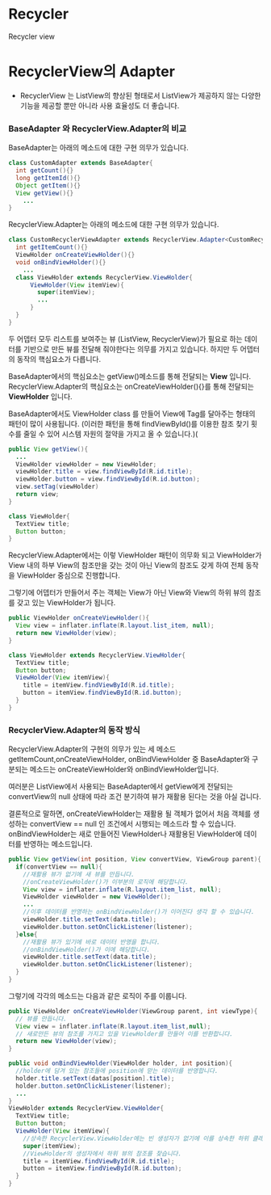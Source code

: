# Recycler
Recycler view
# RecyclerView의 Adapter
* RecyclerView 는 ListView의 향상된 형태로서 ListView가 제공하지 않는 다양한 기능을 제공할 뿐만 아니라 사용 효율성도 더 좋습니다.

### BaseAdapter 와 RecyclerView.Adapter의 비교

BaseAdapter는 아래의 메소드에 대한 구현 의무가 있습니다.
```Java
class CustomAdapter extends BaseAdapter{
  int getCount(){}
  long getItemId(){}
  Object getItem(){}
  View getView(){}
    ...
}
```
RecyclerView.Adapter는 아래의 메소드에 대한 구현 의무가 있습니다.
```Java
class CustomRecyclerViewAdapter extends RecyclerView.Adapter<CustomRecyclerViewAdapter.ViewHolder>{
  int getItemCount(){}
  ViewHolder onCreateViewHolder(){}
  void onBindViewHolder(){}
    ...
  class ViewHolder extends RecyclerView.ViewHolder{
      ViewHolder(View itemView){
        super(itemView);
        ...
      }
  }
}
```
두 어뎁터 모두 리스트를 보여주는 뷰 (ListView, RecyclerView)가 필요로 하는 데이터를 기반으로 만든 뷰를 전달해 줘야한다는 의무를 가지고 있습니다. 하지만 두 어뎁터의 동작의 핵심요소가 다릅니다.

BaseAdapter에서의 핵심요소는 getView()메소드를 통해 전달되는 **View** 입니다.
RecyclerView.Adapter의 핵심요소는 onCreateViewHolder(){}를 통해 전달되는 **ViewHolder** 입니다.

BaseAdapter에서도 ViewHolder class 를 만들어 View에 Tag를 달아주는 형태의 패턴이 많이 사용됩니다.
(이러한 패턴을 통해 findViewById()를 이용한 참조 찾기 횟수를 줄일 수 있어 시스템 자원의 절약을 가지고 올 수 있습니다.)(
```Java
public View getView(){
  ...
  ViewHolder viewHolder = new ViewHolder;
  viewHolder.title = view.findViewById(R.id.title);
  viewHolder.button = view.findViewById(R.id.button);
  view.setTag(viewHolder)
  return view;
}

class ViewHolder{
  TextView title;
  Button button;
}
```
RecyclerView.Adapter에서는 이렇 ViewHolder 패턴이 의무화 되고 ViewHolder가 View 내의 하부 View의 참조만을 갖는 것이 아닌 View의 참조도 갖게 하여 전체 동작을 ViewHolder 중심으로 진행합니다.

그렇기에 어뎁터가 만들어서 주는 객체는 View가 아닌 View와 View의 하위 뷰의 참조를 갖고 있는 ViewHolder가 됩니다.

```Java
public ViewHolder onCreateViewHolder(){
  View view = inflater.inflate(R.layout.list_item, null);
  return new ViewHolder(view);
}

class ViewHolder extends RecyclerView.ViewHolder{
  TextView title;
  Button button;
  ViewHolder(View itemView){
    title = itemView.findViewById(R.id.title);
    button = itemView.findViewById(R.id.button);
  }
}

```

### RecyclerView.Adapter의 동작 방식
RecyclerView.Adapter의 구현의 의무가 있는 세 메소드 getItemCount,onCreateViewHolder, onBindViewHolder 중 BaseAdapter와 구분되는 메소드는 onCreateViewHolder와 onBindViewHolder입니다.

여러분은 ListView에서 사용되는 BaseAdapter에서 getView에게 전달되는 convertView의 null 상태에 따라 조건 분기하여 뷰가 재활용 된다는 것을 아실 겁니다.

결론적으로 말하면, onCreateViewHolder는 재활용 될 객체가 없어서 처음 객체를 생성하는 convertView == null 인 조건에서 시행되는 메소드라 할 수 있습니다.
onBindViewHolder는 새로 만들어진 ViewHolder나 재활용된 ViewHolder에 데이터를 반영하는 메소드입니다.
```Java
public View getView(int position, View convertView, ViewGroup parent){
  if(convertView == null){
    //재활용 뷰가 없기에 새 뷰를 만듭니다.
    //onCreateViewHolder()가 이부분의 로직에 해당합니다.
    View view = inflater.inflate(R.layout.item_list, null);
    ViewHolder viewHolder = new ViewHolder();
    ...
    //이후 데이터를 반영하는 onBindViewHolder()가 이어진다 생각 할 수 있습니다.
    viewHolder.title.setText(data.title);
    viewHolder.button.setOnClickListener(listener);
  }else{
    //재활용 뷰가 있기에 바로 데이터 반영을 합니다.
    //onBindViewHolder()가 이에 해당합니다.
    viewHolder.title.setText(data.title);
    viewHolder.button.setOnClickListener(listener);
  }
}
```
그렇기에 각각의 메소드는 다음과 같은 로직이 주를 이룹니다.
```Java
public ViewHolder onCreateViewHolder(ViewGroup parent, int viewType){
  // 뷰를 만듭니다.
  View view = inflater.inflate(R.layout.item_list,null);
  // 새로만든 뷰의 참조를 가지고 있을 ViewHolder를 만들어 이를 반환합니다.
  return new ViewHolder(view);
}

public void onBindViewHolder(ViewHolder holder, int position){
  //holder에 담겨 있는 참조들에 position에 맏는 데이터를 반영합니다.
  holder.title.setText(datas[position].title);
  holder.button.setOnClickListener(listener);
  ...  
}
ViewHolder extends RecyclerView.ViewHolder{
  TextView title;
  Button button;
  ViewHolder(View itemView){
    //상속한 RecyclerView.ViewHolder에는 빈 생성자가 없기에 이를 상속한 하위 클래스는 반드시 상속한 클래스의 생성자를 호출해야 합니다.
    super(itemView);
    //ViewHolder의 생성자에서 하위 뷰의 참조를 찾습니다.
    title = itemView.findViewById(R.id.title);
    button = itemView.findViewById(R.id.button);
  }
}

```
